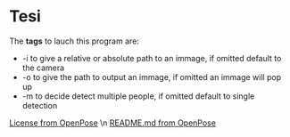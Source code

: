 # Tesi
The **tags** to lauch this program are:
* -i to give a relative or absolute path to an immage, if omitted default to the camera
* -o to give the path to output an immage, if omitted an immage will pop up
* -m to decide detect multiple people, if omitted default to single detection

[License from OpenPose](https://github.com/CMU-Perceptual-Computing-Lab/openpose/blob/master/LICENSE) \n
[README.md from OpenPose](https://github.com/CMU-Perceptual-Computing-Lab/openpose/blob/master/README.md)

